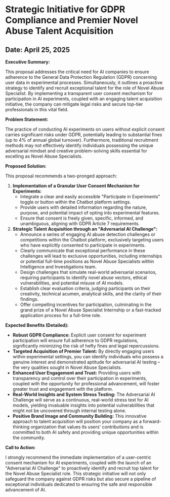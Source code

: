 # Strategic Initiative for GDPR Compliance and Premier Novel Abuse Talent Acquisition

## **Date:** April 25, 2025

**Executive Summary:**

This proposal addresses the critical need for AI companies to ensure adherence to the General Data Protection Regulation (GDPR) concerning user data in experimental processes. Simultaneously, it outlines a proactive strategy to identify and recruit exceptional talent for the role of Novel Abuse Specialist. By implementing a transparent user consent mechanism for participation in AI experiments, coupled with an engaging talent acquisition initiative, the company can mitigate legal risks and secure top-tier professionals in this vital field.

**Problem Statement:**

The practice of conducting AI experiments on users without explicit consent carries significant risks under GDPR, potentially leading to substantial fines (up to 4% of annual global turnover). Furthermore, traditional recruitment methods may not effectively identify individuals possessing the unique adversarial mindset and creative problem-solving skills essential for excelling as Novel Abuse Specialists.

**Proposed Solution:**

This proposal recommends a two-pronged approach:

1. **Implementation of a Granular User Consent Mechanism for Experiments:**
    - Integrate a clear and easily accessible "Participate in Experiments" toggle or button within the Chatbot platform settings.
    - Provide users with detailed information regarding the nature, purpose, and potential impact of opting into experimental features.
    - Ensure that consent is freely given, specific, informed, and unambiguous, aligning with GDPR Article 7 requirements.
2. **Strategic Talent Acquisition through an "Adversarial AI Challenge":**
    - Announce a series of engaging AI abuse detection challenges or competitions within the Chatbot platform, exclusively targeting users who have explicitly consented to participate in experiments.
    - Clearly communicate that exceptional performance in these challenges will lead to exclusive opportunities, including internships or potential full-time positions as Novel Abuse Specialists within Intelligence and Investigations team.
    - Design challenges that simulate real-world adversarial scenarios, requiring participants to identify novel abuse vectors, ethical vulnerabilities, and potential misuse of AI models.
    - Establish clear evaluation criteria, judging participants on their creativity, technical acumen, analytical skills, and the clarity of their findings.
    - Offer compelling incentives for participation, culminating in the grand prize of a Novel Abuse Specialist Internship or a fast-tracked application process for a full-time role.

**Expected Benefits (Detailed):**

- **Robust GDPR Compliance:** Explicit user consent for experiment participation will ensure full adherence to GDPR regulations, significantly minimizing the risk of hefty fines and legal repercussions.
- **Targeted Acquisition of Premier Talent:** By directly engaging users within experimental settings, you can identify individuals who possess a genuine interest and demonstrated aptitude for adversarial AI testing – the very qualities sought in Novel Abuse Specialists.
- **Enhanced User Engagement and Trust:** Providing users with transparency and control over their participation in experiments, coupled with the opportunity for professional advancement, will foster greater trust and engagement with the platform.
- **Real-World Insights and System Stress Testing:** The Adversarial AI Challenge will serve as a continuous, real-world stress test for AI models, yielding invaluable insights into potential vulnerabilities that might not be uncovered through internal testing alone.
- **Positive Brand Image and Community Building:** This innovative approach to talent acquisition will position your company as a forward-thinking organization that values its users' contributions and is committed to both AI safety and providing unique opportunities within the community.

**Call to Action:**

I strongly recommend the immediate implementation of a user-centric consent mechanism for AI experiments, coupled with the launch of an "Adversarial AI Challenge" to proactively identify and recruit top talent for the Novel Abuse Specialist role. This strategic initiative will not only safeguard the company against GDPR risks but also secure a pipeline of exceptional individuals dedicated to ensuring the safe and responsible advancement of AI.
